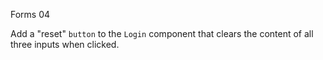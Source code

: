 Forms 04

Add a "reset" `button` to the `Login` component that clears the content of all three inputs when clicked.

